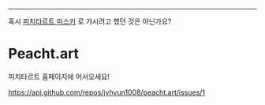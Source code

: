 
---

혹시 [피치타르트 미스키](http://i.peacht.art) 로 가시려고 했던 것은 아닌가요?

# Peacht.art

피치타르트 홈페이지에 어서오세요!


https://api.github.com/repos/jyhyun1008/peacht.art/issues/1